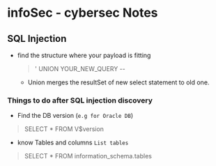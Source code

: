 # infoSec - cybersec Notes

## SQL Injection

- find the structure where your payload is fitting

	> ' UNION YOUR_NEW_QUERY --
	- Union merges the resultSet of new select statement to old one.

### Things to do after SQL injection discovery
- Find the DB version (`e.g for Oracle DB`)
> SELECT * FROM V$version
- know Tables and columns
	`List tables`
> SELECT * FROM information_schema.tables

